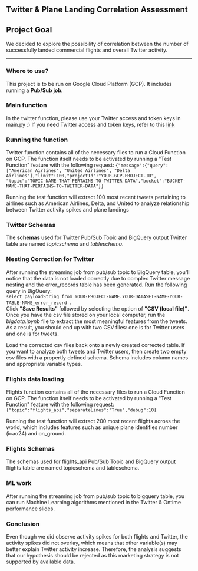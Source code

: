## Twitter & Plane Landing Correlation Assessment

## Project Goal
We decided to explore the possibility of correlation between the number of successfully landed commercial flights and overall Twitter activity.

---
### Where to use?
This project is to be run on Google Cloud Platform (GCP). It includes running a **Pub/Sub job**.

### Main function
In the twitter function, please use your Twitter access and token keys in main.py :)
If you need Twitter access and token keys, refer to this [link](https://developer.twitter.com/en/docs/apps/overview)

### Running the function
Twitter function contains all of the necessary files to run a Cloud Function on GCP. The function itself needs to be activated by running a "Test Function" feature with
the following request: `{"message":{"query":["American Airlines", "United Airlines", "Delta Airlines"],"limit":100,"projectId":"YOUR-GCP-PROJECT-ID",
"topic":"TOPIC-NAME-THAT-PERTAINS-TO-TWITTER-DATA","bucket":"BUCKET-NAME-THAT-PERTAINS-TO-TWITTER-DATA"}}`

Running the test function will extract 100 most recent tweets pertaining to airlines such as American Airlines, Delta, and United to analyze relationship 
between Twitter activity spikes and plane landings

### Twitter Schemas
The **schemas** used for Twitter Pub/Sub Topic and BigQuery output Twitter table are named *topicschema* and *tableschema*. 

### Nesting Correction for Twitter
After running the streaming job from pub/sub topic to BigQuery table, you'll notice that the data is not loaded correctly due to complex Twitter message nesting and the
error_records table has been generated. Run the following query in BigQuery: </br> `select payloadString from YOUR-PROJECT-NAME.YOUR-DATASET-NAME-YOUR-TABLE-NAME_error_record `.</br>
Click **"Save Results"** followed by selecting the option of **"CSV (local file)"**. Once you have the csv file stored on your local computer, run the *bigdata.ipynb* file to 
extract the most meaningful features from the tweets. As a result, you should end up with two CSV files: one is for Twitter users and one is for tweets.

Load the corrected csv files back onto a newly created corrected table. If you want to analyze both tweets and Twitter users, then create two empty csv files with a propertly
defined schema. Schema includes column names and appropriate variable types. 

### Flights data loading
Flights function contains all of the necessary files to run a Cloud Function on GCP. The function itself needs to be activated by running a "Test Function" feature with
the following request: `{"topic":"flights_api","separateLines":"True","debug":10}`

Running the test function will extract 200 most recent flights across the world, which includes features such as unique plane identifies number (icao24) and on_ground.

### Flights Schemas
The schemas used for flights_api Pub/Sub Topic and BigQuery output flights table are named topicschema and tableschema. 

### ML work
After running the streaming job from pub/sub topic to bigquery table, you can run Machine Learning algorithms mentioned in the Twitter & Ontime performance slides.

### Conclusion
Even though we did observe activity spikes for both flights and Twitter, the activity spikes did not overlay, which means that other variable(s) may better explain Twitter activity increase. Therefore, the analysis suggests that our hypothesis should be rejected as this marketing strategy is not supported by available data. 

